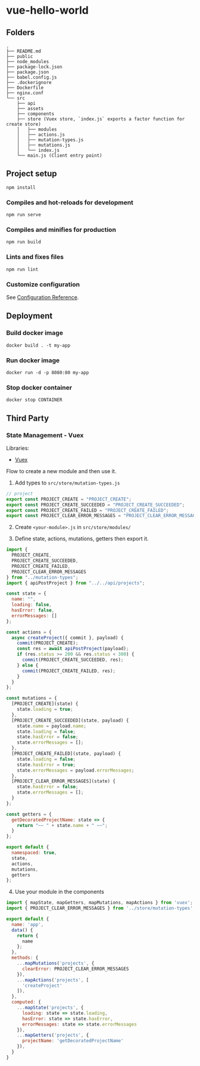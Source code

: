 # vue-hello-world

## Folders
```
.
├── README.md
├── public
├── node_modules
├── package-lock.json
├── package.json
├── babel.config.js
├── .dockerignore
├── Dockerfile
├── nginx.conf
└── src
    ├── api
    ├── assets
    ├── components
    ├── store (Vuex store, `index.js` exports a factor function for create store)
    │   ├── modules
    │   ├── actions.js
    │   ├── mutation-types.js
    │   ├── mutations.js
    │   └── index.js
    └── main.js (Client entry point)
```

## Project setup
```
npm install
```

### Compiles and hot-reloads for development
```
npm run serve
```

### Compiles and minifies for production
```
npm run build
```

### Lints and fixes files
```
npm run lint
```

### Customize configuration
See [Configuration Reference](https://cli.vuejs.org/config/).

## Deployment

### Build docker image
```
docker build . -t my-app
```

### Run docker image
```
docker run -d -p 8080:80 my-app
```

### Stop docker container
```
docker stop CONTAINER
```

## Third Party

### State Management - Vuex

Libraries:

* [Vuex](https://vuex.vuejs.org/)

Flow to create a new module and then use it.

1. Add types to `src/store/mutation-types.js`

```javaScript
// project
export const PROJECT_CREATE = "PROJECT_CREATE";
export const PROJECT_CREATE_SUCCEEDED = "PROJECT_CREATE_SUCCEEDED";
export const PROJECT_CREATE_FAILED = "PROJECT_CREATE_FAILED";
export const PROJECT_CLEAR_ERROR_MESSAGES = "PROJECT_CLEAR_ERROR_MESSAGES";
```

2. Create `<your-module>.js` in `src/store/modules/`

3. Define state, actions, mutations, getters then export it.

```javaScript
import {
  PROJECT_CREATE,
  PROJECT_CREATE_SUCCEEDED,
  PROJECT_CREATE_FAILED,
  PROJECT_CLEAR_ERROR_MESSAGES
} from "../mutation-types";
import { apiPostProject } from "../../api/projects";

const state = {
  name: "",
  loading: false,
  hasError: false,
  errorMessages: []
};

const actions = {
  async createProject({ commit }, payload) {
    commit(PROJECT_CREATE);
    const res = await apiPostProject(payload);
    if (res.status >= 200 && res.status < 300) {
      commit(PROJECT_CREATE_SUCCEEDED, res);
    } else {
      commit(PROJECT_CREATE_FAILED, res);
    }
  }
};

const mutations = {
  [PROJECT_CREATE](state) {
    state.loading = true;
  },
  [PROJECT_CREATE_SUCCEEDED](state, payload) {
    state.name = payload.name;
    state.loading = false;
    state.hasError = false;
    state.errorMessages = [];
  },
  [PROJECT_CREATE_FAILED](state, payload) {
    state.loading = false;
    state.hasError = true;
    state.errorMessages = payload.errorMessages;
  },
  [PROJECT_CLEAR_ERROR_MESSAGES](state) {
    state.hasError = false;
    state.errorMessages = [];
  }
};

const getters = {
  getDecoratedProjectName: state => {
    return "~~ " + state.name + " ~~";
  }
};

export default {
  namespaced: true,
  state,
  actions,
  mutations,
  getters
};

```

4. Use your module in the components

```javaScript
import { mapState, mapGetters, mapMutations, mapActions } from 'vuex';
import { PROJECT_CLEAR_ERROR_MESSAGES } from '../store/mutation-types';

export default {
  name: 'app',
  data() {
    return {
      name
    };
  },
  methods: {
    ...mapMutations('projects', {
      clearError: PROJECT_CLEAR_ERROR_MESSAGES
    }),
    ...mapActions('projects', [
      'createProject'
    ]),
  },
  computed: {
    ...mapState('projects', {
      loading: state => state.loading,
      hasError: state => state.hasError,
      errorMessages: state => state.errorMessages
    }),
    ...mapGetters('projects', {
      projectName: 'getDecoratedProjectName'
    }),
  } 
}
```

